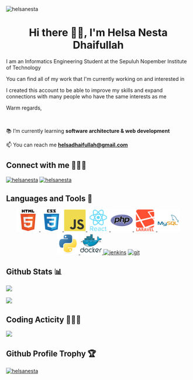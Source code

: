
<p align="left"> <img src="https://komarev.com/ghpvc/?username=helsanesta&label=Profile%20views&color=0e75b6&style=flat" alt="helsanesta" /> </p>
<h1 align="center">Hi there 👋🏽, I'm Helsa Nesta Dhaifullah</h1>
<p align="left">I am an Informatics Engineering Student at the Sepuluh Nopember Institute of Technology</p>
<p>You can find all of my work that I'm currently working on and interested in</p>
<p>I created this account to be able to improve my skills and expand connections with many people who have the same interests as me</p>
<p>Warm regards,</p>

<br >

📚 I’m currently learning **software architecture & web development**

📫 You can reach me **helsadhaifullah@gmail.com**

## Connect with me 🙋🏽‍♂️
<p align="left">
<a href="https://linkedin.com/in/helsanesta" target="blank"><img align="center" src="https://raw.githubusercontent.com/rahuldkjain/github-profile-readme-generator/master/src/images/icons/Social/linked-in-alt.svg" alt="helsanesta" height=30" width=40" /></a>
<a href="https://instagram.com/helsanesta" target="blank"><img align="center" src="https://raw.githubusercontent.com/rahuldkjain/github-profile-readme-generator/master/src/images/icons/Social/instagram.svg" alt="helsanesta" height=30" width=40" /></a>
</p>

## Languages and Tools 🔧
<p align="center"> 
    <a href="https://www.w3.org/html/" target="_blank" rel="noreferrer"> <img src="https://raw.githubusercontent.com/devicons/devicon/master/icons/html5/html5-original-wordmark.svg" alt="html5" width=60" height=60"/> </a> 
    <a href="https://www.w3schools.com/css/" target="_blank" rel="noreferrer"> <img src="https://raw.githubusercontent.com/devicons/devicon/master/icons/css3/css3-original-wordmark.svg" alt="css3" width=60" height=60"/> </a> 
    <a href="https://developer.mozilla.org/en-US/docs/Web/JavaScript" target="_blank" rel="noreferrer"> <img src="https://raw.githubusercontent.com/devicons/devicon/master/icons/javascript/javascript-original.svg" alt="javascript" width=60" height=60"/> </a>
    <a href="https://reactjs.org/" target="_blank" rel="noreferrer"> <img src="https://raw.githubusercontent.com/devicons/devicon/master/icons/react/react-original-wordmark.svg" alt="react" width=60" height=60"/> </a>
    <a href="https://www.php.net" target="_blank" rel="noreferrer"> <img src="https://raw.githubusercontent.com/devicons/devicon/master/icons/php/php-original.svg" alt="php" width=60" height=60"/> </a>
    <a href="https://laravel.com/" target="_blank" rel="noreferrer"> <img src="https://raw.githubusercontent.com/devicons/devicon/master/icons/laravel/laravel-plain-wordmark.svg" alt="laravel" width=60" height=60"/> </a>
    <a href="https://www.mysql.com/" target="_blank" rel="noreferrer"> <img src="https://raw.githubusercontent.com/devicons/devicon/master/icons/mysql/mysql-original-wordmark.svg" alt="mysql" width=60" height=60"/> </a>
    <a href="https://www.python.org" target="_blank" rel="noreferrer"> <img src="https://raw.githubusercontent.com/devicons/devicon/master/icons/python/python-original.svg" alt="python" width=60" height=60"/> </a>
    <a href="https://www.docker.com/" target="_blank" rel="noreferrer"> <img src="https://raw.githubusercontent.com/devicons/devicon/master/icons/docker/docker-original-wordmark.svg" alt="docker" width=60" height=60"/> </a> 
    <a href="https://www.jenkins.io" target="_blank" rel="noreferrer"> <img src="https://www.vectorlogo.zone/logos/jenkins/jenkins-icon.svg" alt="jenkins" width=60" height=60"/></a>     
    <a href="https://git-scm.com/" target="_blank" rel="noreferrer"> <img src="https://www.vectorlogo.zone/logos/git-scm/git-scm-icon.svg" alt="git" width=60" height=60"/> </a> 
</p>

## Github Stats 📊
<p>
  <img  src="https://github-readme-stats.vercel.app/api?username=helsanesta&line_height=27&count_private=true&show_icons=true&theme=vision-friendly-dark&hide_border=true" />
  </p>
<p>
  <img src="https://github-readme-stats.vercel.app/api/top-langs/?username=LevraGav&langs_count=8&theme=highcontrast&hide_border=true&layout=compact" />
 </p>
  
## Coding Acticity 👨🏽‍💻
<p>
  <img src="https://github-readme-stats.vercel.app/api/wakatime?username=LevraGav&layout=compact&theme=chartreuse-dark&hide_border=true" />
</p>

## Github Profile Trophy 🏆
<p align="left"> <a href="https://github.com/ryo-ma/github-profile-trophy"><img src="https://github-profile-trophy.vercel.app/?username=helsanesta" alt="helsanesta" /></a> </p>


